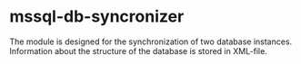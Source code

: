 # mssql-db-syncronizer
The module is designed for the synchronization of two database instances.
Information about the structure of the database is stored in XML-file.
